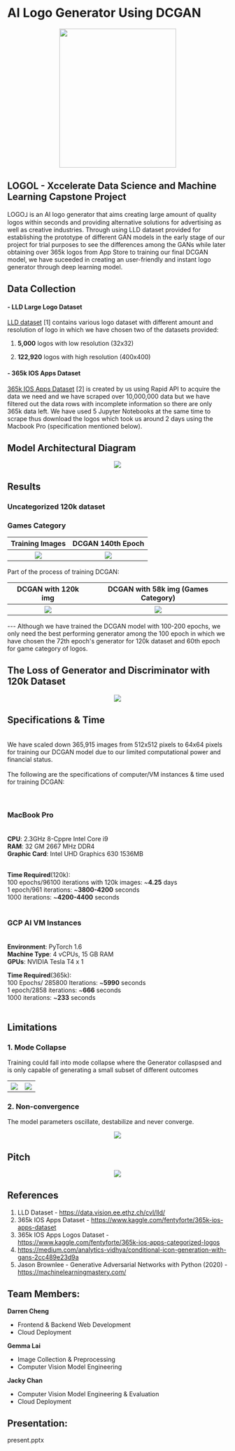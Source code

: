 # AI Logo Generator Using DCGAN

<p align="center">
  <img width="267" height="317" src="img/logol.png">
</p>


## LOGOL - Xccelerate Data Science and Machine Learning Capstone Project
LOGO⅃ is an AI logo generator that aims creating large amount of quality logos within seconds and providing alternative solutions for advertising as well as creative industries. Through using LLD dataset provided for establishing the prototype of different GAN models in the early stage of our project for trial purposes to see the differences among the GANs while later obtaining over 365k logos from App Store to training our final DCGAN model, we have suceeded in creating an user-friendly and instant logo generator through deep learning model.


## Data Collection

#### - LLD Large Logo Dataset

<a href="https://data.vision.ee.ethz.ch/cvl/lld/">LLD dataset</a> [1] contains various logo dataset with different amount and resolution of logo in which we have chosen two of the datasets provided:

1.   **5,000** logos with low resolution (32x32)

2.   **122,920** logos with high resolution (400x400)


#### - 365k IOS Apps Dataset

<a href="https://www.kaggle.com/fentyforte/365k-ios-apps-dataset">365k IOS Apps Dataset</a> [2] is created by us using Rapid API to acquire the data we need and we have scraped over 10,000,000 data but we have filtered out the data rows with incomplete information so there are only 365k data left. We have used 5 Jupyter Notebooks at the same time to scrape thus download the logos which took us around 2 days using the Macbook Pro (specification mentioned below).

## Model Architectural Diagram

<p align="center">
  <img src="img/model_architecture.png">
</p>


## Results 
### Uncategorized 120k dataset
### Games Category

<table align="center">
  <tr>
    <th>Training Images</th>
    <th>DCGAN 140th Epoch</th>
  </tr>
  <tr>
    <th><img src="img/game_training.png"></th>
    <th><img src="img/game_result.png"></th>
  </tr>
  
</table>

Part of the process of training DCGAN:<br>

<table align="center">
  <tr>
    <th>DCGAN with 120k img</th>
    <th>DCGAN with 58k img (Games Category)</th>
  </tr>
  <tr>
    <th><img src="img/120k.gif"></th>
    <th><img src="img/dcgan_game.gif"></th>
  </tr>
  
</table>

--- Although we have trained the DCGAN model with 100-200 epochs, we only need the best performing generator among the 100 epoch in which we have chosen the 72th epoch's generator for 120k dataset and 60th epoch for game category of logos.



## **The Loss of Generator and Discriminator with 120k Dataset**


<p align="center">
  <img src="img/loss.png">
</p>


## Specifications & Time 
<br>
We have scaled down 365,915 images from 512x512 pixels to 64x64 pixels for training our DCGAN model due to our limited computational power and financial status.<br><br>
The following are the specifications of computer/VM instances & time used for training DCGAN:<br><br><br>

### **MacBook Pro** <br><br>
**CPU**: 2.3GHz 8-Cppre Intel Core i9 <br>
**RAM**: 32 GM 2667 MHz DDR4 <br>
**Graphic Card**: Intel UHD Graphics 630 1536MB <br><br>

**Time Required**(120k):<br>
100 epochs/96100 iterations with 120k images: ~**4.25** days <br>
1 epoch/961 iterations: ~**3800-4200** seconds <br>
1000 iterations: ~**4200-4400** seconds <br><br>

### **GCP AI VM Instances** <br><br>
**Environment**: PyTorch 1.6 <br>
**Machine Type**: 4 vCPUs, 15 GB RAM <br>
**GPUs**: NVIDIA Tesla T4 x 1 <br>

**Time Required**(365k):<br>
100 Epochs/ 285800 Iterations: ~**5990** seconds <br>
1 epoch/2858 iterations: ~**666** seconds <br>
1000 iterations: ~**233** seconds <br><br>


## Limitations

### 1. Mode Collapse
Training could fall into mode collapse where the Generator collaspsed and is only capable of generating a small subset of different outcomes

<table align="center">

  <tr>
    <th><img src="img/failed1.png"></th>
    <th><img src="img/failed2.png"></th>
  </tr>
  
</table>

### 2. Non-convergence
The model parameters oscillate, destabilize and never converge.

<p align="center">
  <img src="img/non-converge.gif">
</p>


## Pitch

<p align="center">
  <img src="img/pitch.png">
</p>

## References
1. LLD Dataset - https://data.vision.ee.ethz.ch/cvl/lld/
2. 365k IOS Apps Dataset - https://www.kaggle.com/fentyforte/365k-ios-apps-dataset
3. 365k IOS Apps Logos Dataset - https://www.kaggle.com/fentyforte/365k-ios-apps-categorized-logos
4. https://medium.com/analytics-vidhya/conditional-icon-generation-with-gans-2cc489e23d9a
5. Jason Brownlee - Generative Adversarial Networks with Python (2020) - https://machinelearningmastery.com/


## Team Members:

**Darren Cheng**
- Frontend & Backend Web Development
- Cloud Deployment

**Gemma Lai**
- Image Collection & Preprocessing
- Computer Vision Model Engineering

**Jacky Chan**
- Computer Vision Model Engineering & Evaluation
- Cloud Deployment

## Presentation:
present.pptx
